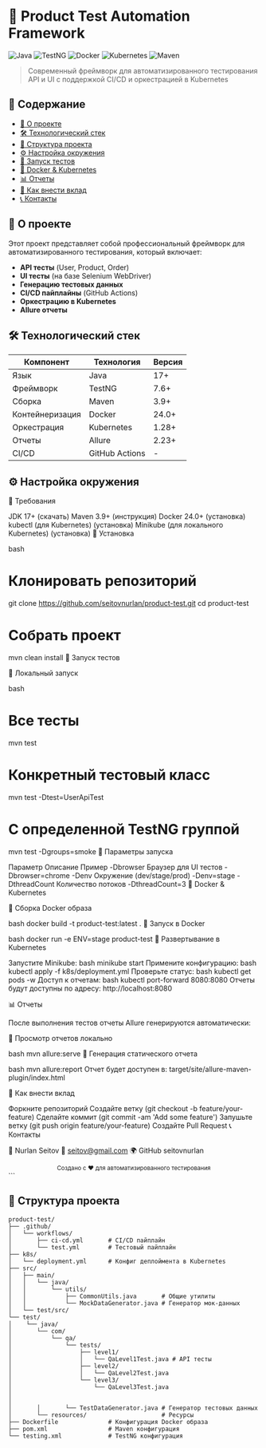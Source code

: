 # 🚀 Product Test Automation Framework

![Java](https://img.shields.io/badge/Java-17%2B-blue)
![TestNG](https://img.shields.io/badge/TestNG-7.6-red)
![Docker](https://img.shields.io/badge/Docker-24.0%2B-2496ED)
![Kubernetes](https://img.shields.io/badge/Kubernetes-1.28%2B-326CE5)
![Maven](https://img.shields.io/badge/Maven-3.9%2B-C71A36)

> Современный фреймворк для автоматизированного тестирования API и UI с поддержкой CI/CD и оркестрацией в Kubernetes

## 📌 Содержание
- [🚀 О проекте](#-о-проекте)
- [🛠 Технологический стек](#-технологический-стек)
- [📂 Структура проекта](#-структура-проекта)
- [⚙️ Настройка окружения](#️-настройка-окружения)
- [🚦 Запуск тестов](#-запуск-тестов)
- [🐳 Docker & Kubernetes](#-docker--kubernetes)
- [📊 Отчеты](#-отчеты)
- [🤝 Как внести вклад](#-как-внести-вклад)
- [📞 Контакты](#-контакты)

## 🚀 О проекте

Этот проект представляет собой профессиональный фреймворк для автоматизированного тестирования, который включает:
- **API тесты** (User, Product, Order)
- **UI тесты** (на базе Selenium WebDriver)
- **Генерацию тестовых данных**
- **CI/CD пайплайны** (GitHub Actions)
- **Оркестрацию в Kubernetes**
- **Allure отчеты**

## 🛠 Технологический стек

| Компонент       | Технология          | Версия   |
|-----------------|---------------------|----------|
| Язык           | Java                | 17+      |
| Фреймворк      | TestNG              | 7.6+     |
| Сборка         | Maven               | 3.9+     |
| Контейнеризация| Docker              | 24.0+    |
| Оркестрация    | Kubernetes          | 1.28+    |
| Отчеты         | Allure              | 2.23+    |
| CI/CD          | GitHub Actions      | -        |


## ⚙️ Настройка окружения

🔹 Требования

JDK 17+ (скачать)
Maven 3.9+ (инструкция)
Docker 24.0+ (установка)
kubectl (для Kubernetes) (установка)
Minikube (для локального Kubernetes) (установка)
🔹 Установка

bash
# Клонировать репозиторий
git clone https://github.com/seitovnurlan/product-test.git
cd product-test

# Собрать проект
mvn clean install
🚦 Запуск тестов

🔸 Локальный запуск

bash
# Все тесты
mvn test

# Конкретный тестовый класс
mvn test -Dtest=UserApiTest

# С определенной TestNG группой
mvn test -Dgroups=smoke
🔸 Параметры запуска

Параметр	Описание	Пример
-Dbrowser	Браузер для UI тестов	-Dbrowser=chrome
-Denv	Окружение (dev/stage/prod)	-Denv=stage
-DthreadCount	Количество потоков	-DthreadCount=3
🐳 Docker & Kubernetes

🔹 Сборка Docker образа

bash
docker build -t product-test:latest .
🔹 Запуск в Docker

bash
docker run -e ENV=stage product-test
🔹 Развертывание в Kubernetes

Запустите Minikube:
bash
minikube start
Примените конфигурацию:
bash
kubectl apply -f k8s/deployment.yml
Проверьте статус:
bash
kubectl get pods -w
Доступ к отчетам:
bash
kubectl port-forward <pod-name> 8080:8080
Отчеты будут доступны по адресу: http://localhost:8080

📊 Отчеты

После выполнения тестов отчеты Allure генерируются автоматически:

🔸 Просмотр отчетов локально

bash
mvn allure:serve
🔸 Генерация статического отчета

bash
mvn allure:report
Отчет будет доступен в: target/site/allure-maven-plugin/index.html

🤝 Как внести вклад

Форкните репозиторий
Создайте ветку (git checkout -b feature/your-feature)
Сделайте коммит (git commit -am 'Add some feature')
Запушьте ветку (git push origin feature/your-feature)
Создайте Pull Request
📞 Контакты

👤 Nurlan Seitov
📧 seitov@gmail.com
🌍 GitHub seitovnurlan

<div align="center"> <sub>Создано с ❤️ для автоматизированного тестирования</sub> </div> ```


## 📂 Структура проекта

```text                         
product-test/
├── .github/
│   └── workflows/
│       ├── ci-cd.yml       # CI/CD пайплайн
│       └── test.yml        # Тестовый пайплайн
├── k8s/
│   └── deployment.yml      # Конфиг деплоймента в Kubernetes
├── src/
│   ├── main/
│   │   └── java/
│   │       └── utils/
│   │           ├── CommonUtils.java       # Общие утилиты
│   │           └── MockDataGenerator.java # Генератор мок-данных
│   └── test/src/
└── test/
│    └── java/
│       └── com/
│           └── qa/
│               └── tests/
│                   ├── level1/
│                   │   └── QaLevel1Test.java # API тесты
│                   ├── level2/
│                   │   └── QaLevel2Test.java
│                   └── level3/
│                       └── QaLevel3Test.java
│
│
│       │       └── TestDataGenerator.java # Генератор тестовых данных
│       └── resources/                     # Ресурсы
├── Dockerfile              # Конфигурация Docker образа
├── pom.xml                 # Maven конфигурация
└── testing.xml             # TestNG конфигурация                                                                                                               